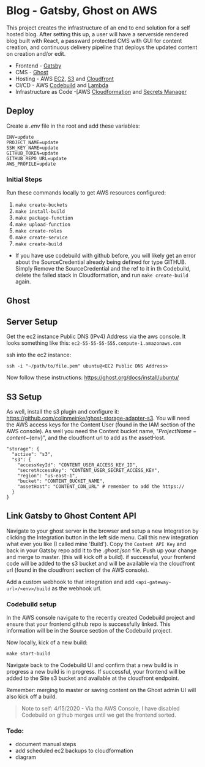 # Blog - Gatsby, Ghost on AWS

This project creates the infrastructure of an end to end solution for a self hosted blog. After setting this up, a user will have a serverside rendered blog built with React, a passward protected CMS with GUI for content creation, and continuous delivery pipeline that deploys the updated content on creation and/or edit.

- Frontend - [Gatsby](https://www.gatsbyjs.org/starters/TryGhost/gatsby-starter-ghost/)
- CMS - [Ghost](https://ghost.org/docs/setup/)
- Hosting - AWS [EC2](https://aws.amazon.com/ec2/), [S3](https://aws.amazon.com/s3/) and [Cloudfront](https://aws.amazon.com/cloudfront/)
- CI/CD - AWS [Codebuild](https://aws.amazon.com/codebuild/) and [Lambda](https://aws.amazon.com/lambda/)
- Infrastructure as Code -[AWS [Cloudformation](https://aws.amazon.com/cloudformation/) and [Secrets Manager](https://aws.amazon.com/secrets-manager/)

## Deploy

Create a _.env_ file in the root and add these variables:

```
ENV=update
PROJECT_NAME=update
SSH_KEY_NAME=update
GITHUB_TOKEN=update
GITHUB_REPO_URL=update
AWS_PROFILE=update
```

### Initial Steps

Run these commands locally to get AWS resources configured:

1. `make create-buckets`
1. `make install-build`
1. `make package-function`
1. `make upload-function`
1. `make create-roles`
1. `make create-service`
1. `make create-build`

* If you have use codebuild with github before, you  will likely get an error about the SourceCredential already being defined for type GITHUB. Simply Remove the SourceCredential and the ref to it in th Codebuild, delete the failed stack in Cloudformation, and run `make create-build` again.

## Ghost

## Server Setup

Get the ec2 instance Public DNS (IPv4) Address via the aws console. It looks something like this: `ec2-55-55-55-555.compute-1.amazonaws.com`

ssh into the ec2 instance:
```
ssh -i "~/path/to/file.pem" ubuntu@<EC2 Public DNS Address>
```
Now follow these instructions: https://ghost.org/docs/install/ubuntu/

## S3 Setup

As well, install the s3 plugin and configure it: https://github.com/colinmeinke/ghost-storage-adapter-s3. You will need the AWS access keys for the Content User (found in the IAM section of  the AWS console). As well you need the Content bucket name, "${ProjectName}-content-${env}", and the cloudfront url to add as the assetHost.

```
"storage": {
  "active": "s3",
  "s3": {
    "accessKeyId": "CONTENT_USER_ACCESS_KEY_ID",
    "secretAccessKey": "CONTENT_USER_SECRET_ACCESS_KEY",
    "region": "us-east-1",
    "bucket": "CONTENT_BUCKET_NAME",
    "assetHost": "CONTENT_CDN_URL" # remember to add the https://
  }
}
```

## Link Gatsby to Ghost Content API

Navigate to your ghost server in the browser and setup a new Integration by clicking the Integration button in the left side menu. Call this new  integration what ever you like  (I called mine 'Build'). Copy the `Content API Key` and back in your Gatsby repo add it to the _.ghost.json_ file. Push up your change and merge to master. (this will kick off a build). if successful, your frontend code will be added to the s3 bucket and will be available via the cloudfront url (found  in the cloudfront section of the AWS console).

Add a custom webhook to that integration and add `<api-gateway-url>/<env>/build` as the webhook url.

### Codebuild setup

In the AWS console navigate to the recently created Codebuild project and ensure that your frontend github repo is successfully linked. This information will be in the Source section of the Codebuild project.

Now locally, kick of a new build:
```
make start-build
```

Navigate back to the Codebuild UI and confirm that a new build is in progress a new build is in progress. If successful, your frontend will  be added to the Site s3 bucket and available at the cloudfront endpoint.

Remember: merging to master or saving content on the Ghost admin UI will also kick off a build.

> Note to self: 4/15/2020 - Via tha AWS Console, I have disabled Codebuild on github merges until we get the frontend sorted.

### Todo:
- document manual steps
- add scheduled ec2 backups to cloudformation
- diagram

